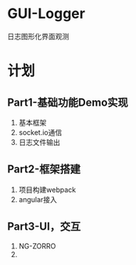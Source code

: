 # GUI-Logger
日志图形化界面观测

# 计划
## Part1-基础功能Demo实现
1. 基本框架
2. socket.io通信
3. 日志文件输出

## Part2-框架搭建
1. 项目构建webpack
2. angular接入

## Part3-UI，交互
1. NG-ZORRO
2. 
